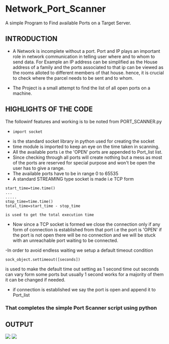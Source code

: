 # Network_Port_Scanner
A simple Program to Find available Ports on a Target Server.

## INTRODUCTION

- A Network is incomplete without a port. Port and IP plays an important role in network communication in telling user where and to whom to send data.
For Example an IP address can be simplified as the House address of a family and the ports associated to that ip can be viewed as the rooms alloted to different members of that house. hence, it is crucial to check where the parcel needs to be sent and to whom.

- The Project is a small attempt to find the list of all open ports on a machine. 

## HIGHLIGHTS OF THE CODE
The followinf features and working is to be noted from PORT_SCANNER.py
- ```
  import socket
  ```
- is the standard socket library in python used for creating the socket
- time module is imported to keep an eye on the time taken in scanning.
- All  the available ports i.e the 'OPEN' ports are appended to Port_list list.
- Since checking through all ports will create nothing but a mess as most of the ports are reserved for special purpose and won't be open the user has to give a range.
- The available ports have to be in range 0 to 65535
- A standard STREAMING type socket is made i.e TCP form
```
start_time=time.time()
...
.....
stop_time=time.time()
total_time=start_time - stop_time

is used to get the total execution time

```

- Now since a TCP socket is formed we close the connection only if any form of connection is established from that port i.e the port is 'OPEN'
 if the port is not open there will be no connection and we will be stuck with an unreachable port waiting to be connected.
 
 -In order to avoid endless waiting we setup a default timeout condition
 ```
 sock_object.settimeout([seconds])
 
 ```
 is used to make the default time out setting as 1 second
 time out seconds can vary form some ports but usually 1 second works for a majority of them it can be changed if needed.
 - if connection is established we say the port is open and append it to Port_list
 
 ### That completes the simple Port Scanner script using python 

## OUTPUT 
![](images/output_1.png)
![](images/output_2.png)
